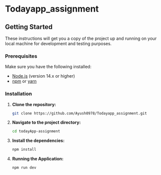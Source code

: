 # Todayapp_assignment

## Getting Started

These instructions will get you a copy of the project up and running on your local machine for development and testing purposes.

### Prerequisites

Make sure you have the following installed:

- [Node.js](https://nodejs.org/en/) (version 14.x or higher)
- [npm](https://www.npmjs.com/) or [yarn](https://yarnpkg.com/)

### Installation

1. **Clone the repository:**

   ```bash
   git clone https://github.com/Ayush0978/Todayapp_assignment.git

2. **Navigate to the project directory:**

   ```bash
   cd todayApp-assignment

4. **Install the dependencies:**
     ```bash
   npm install

5. **Running the Application:**

    ```bash
    npm run dev
